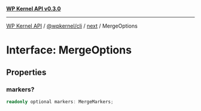 [**WP Kernel API v0.3.0**](../../../../../README.md)

---

[WP Kernel API](../../../../../README.md) / [@wpkernel/cli](../../../README.md) / [next](../README.md) / MergeOptions

# Interface: MergeOptions

## Properties

### markers?

```ts
readonly optional markers: MergeMarkers;
```
